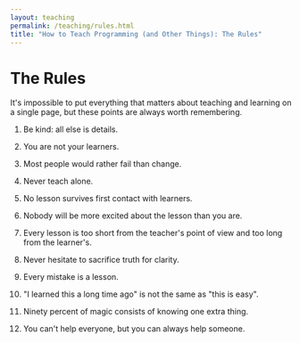 ```yaml
---
layout: teaching
permalink: /teaching/rules.html
title: "How to Teach Programming (and Other Things): The Rules"
---
```


# The Rules
<!--: \label{rules} :-->

It's impossible to put everything that matters about teaching and
learning on a single page, but these points are always worth
remembering.

1.  Be kind: all else is details.

2.  You are not your learners.

3.  Most people would rather fail than change.

4.  Never teach alone.

5.  No lesson survives first contact with learners.

6.  Nobody will be more excited about the lesson than you are.

7.  Every lesson is too short from the teacher's point of view
    and too long from the learner's.

8.  Never hesitate to sacrifice truth for clarity.

9.  Every mistake is a lesson.

10. "I learned this a long time ago" is not the same as "this is easy".

11. Ninety percent of magic consists of knowing one extra thing.

12. You can't help everyone, but you can always help someone.
